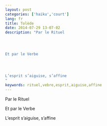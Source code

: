 ```yaml
---
layout: post
categories: ['haiku','court']
lang: fr
title: Tolède
date: 2014-07-29 13-07-02
description: "Par le Rituel




Et par le Verbe




L’esprit s’aiguise, s’affine
"
keywords: rituel,vebre,esprit,aiguise,affine
---
```

Par le Rituel

Et par le Verbe

L’esprit s’aiguise, s’affine
